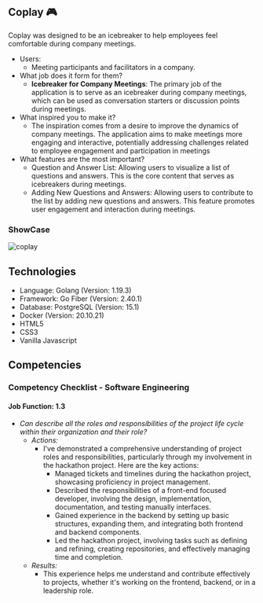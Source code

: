 ## Coplay :video_game:
Coplay was designed to be an icebreaker to help employees feel comfortable during company meetings. 
- Users:
  - Meeting participants and facilitators in a company.
- What job does it form for them?
  - **Icebreaker for Company Meetings**: The primary job of the application is to serve as an icebreaker during company meetings, which can be used as conversation starters or discussion points during meetings.
- What inspired you to make it?
   -  The inspiration comes from a desire to improve the dynamics of company meetings. The application aims to make meetings more engaging and interactive, potentially addressing challenges related to employee engagement and participation in meetings
- What features are the most important?
  - Question and Answer List: Allowing users to visualize a list of questions and answers. This is the core content that serves as icebreakers during meetings.
  - Adding New Questions and Answers: Allowing users to contribute to the list by adding new questions and answers. This feature promotes user engagement and interaction during meetings.
### ShowCase
![coplay](https://user-images.githubusercontent.com/40796998/207687448-c02886d3-2519-498b-b9aa-737a4107a6bb.gif)

## Technologies
- Language: Golang (Version: 1.19.3)
- Framework: Go Fiber (Version: 2.40.1)
- Database: PostgreSQL (Version: 15.1)
- Docker (Version: 20.10.21)
- HTML5 
- CSS3
- Vanilla Javascript

## Competencies
### Competency Checklist -  Software Engineering
#### Job Function: 1.3
- _Can describe all the roles and responsibilities of the project life cycle within their organization and their role?_
    - _Actions:_
       -  I've demonstrated a comprehensive understanding of project roles and responsibilities, particularly through my involvement in the hackathon project. Here are the key actions:
            - Managed tickets and timelines during the hackathon project, showcasing proficiency in project management.
            - Described the responsibilities of a front-end focused developer, involving the design, implementation, documentation, and testing manually interfaces.
            - Gained experience in the backend by setting up basic structures, expanding them, and integrating both frontend and backend components.
            - Led the hackathon project, involving tasks such as defining and refining, creating repositories, and effectively managing time and completion.
    - _Results:_
       - This experience helps me understand and contribute effectively to projects, whether it's working on the frontend, backend, or in a leadership role.

